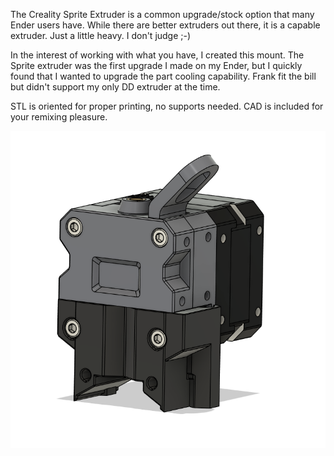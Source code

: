 The Creality Sprite Extruder is a common upgrade/stock option that many Ender users have. While there are better extruders out there, it is a capable extruder. Just a little heavy. I don't judge ;-) 

In the interest of working with what you have, I created this mount. The Sprite extruder was the first upgrade I made on my Ender, but I quickly found that I wanted to upgrade the part cooling capability. Frank fit the bill but didn't support my only DD extruder at the time. 

STL is oriented for proper printing, no supports needed. CAD is included for your remixing pleasure. 

<img src="./Images/CAD Preview.png"/>
